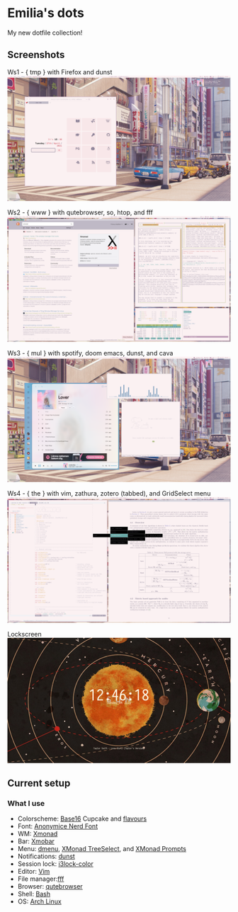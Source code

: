 # Emilia's dots
My new dotfile collection!

## Screenshots
Ws1 - { tmp } with Firefox and dunst
![{ tmp }](.config/scrots/tmp.png)

Ws2 - { www } with qutebrowser, so, htop, and fff
![{ www }](.config/scrots/www.png)

Ws3 - { mul } with spotify, doom emacs, dunst, and cava
![{ mul }](.config/scrots/mul.png)

Ws4 - { the } with vim, zathura, zotero (tabbed), and GridSelect menu
![{ the }](.config/scrots/the.png)

Lockscreen
![Lockscreen](.config/scrots/lock.png)

## Current setup
### What I use
* Colorscheme: [Base16](https://github.com/chriskempson/base16) Cupcake and [flavours](https://github.com/misterio77/flavours)
* Font: [Anonymice Nerd Font](https://www.nerdfonts.com/#home)
* WM: [Xmonad](https://xmonad.org/)
* Bar: [Xmobar](https://xmobar.org/)
* Menu: [dmenu](https://tools.suckless.org/dmenu/), [XMonad TreeSelect](https://hackage.haskell.org/package/xmonad-contrib-0.16/docs/XMonad-Actions-TreeSelect.html), and [XMonad Prompts](https://hackage.haskell.org/package/xmonad-contrib-0.16/docs/XMonad-Prompt.html)
* Notifications: [dunst](https://github.com/dunst-project/dunst)
* Session lock: [i3lock-color](https://github.com/Raymo111/i3lock-color)
* Editor: [Vim](https://www.vim.org/)
* File manager:[fff](https://github.com/dylanaraps/fff)
* Browser: [qutebrowser](https://qutebrowser.org/)
* Shell: [Bash](https://www.gnu.org/software/bash/)
* OS: [Arch Linux](https://archlinux.org/)
